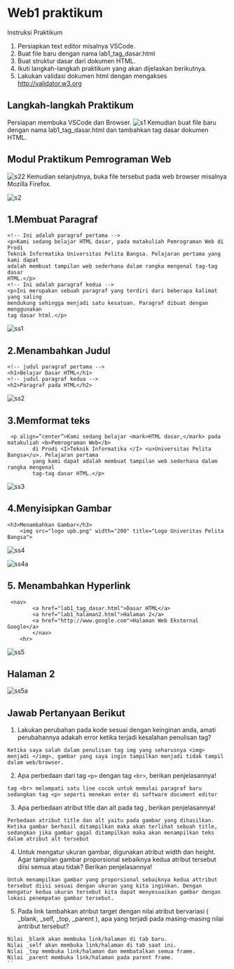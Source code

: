# Web1 praktikum
Instruksi Praktikum
1. Persiapkan text editor misalnya VSCode.
2. Buat file baru dengan nama lab1_tag_dasar.html
3. Buat struktur dasar dari dokumen HTML.
4. Ikuti langkah-langkah praktikum yang akan dijelaskan berikutnya.
5. Lakukan validasi dokumen html dengan mengakses http://validator.w3.org

## Langkah-langkah Praktikum
Persiapan membuka VSCode dan Browser.
![s1](https://github.com/Agussetiaa/Praktikumweb1/assets/115542822/0750032c-40c7-44ca-89a4-70b3ed11802f)
Kemudian buat file baru dengan nama lab1_tag_dasar.html dan tambahkan tag dasar dokumen
HTML.

## Modul Praktikum Pemrograman Web
![s22](https://github.com/Agussetiaa/Praktikumweb1/assets/115542822/6edb53b8-715e-477a-84f9-3c8373fe7f83)
Kemudian selanjutnya, buka file tersebut pada web browser misalnya Mozilla Firefox.


![s2](https://github.com/Agussetiaa/Praktikumweb1/assets/115542822/e53dae58-2099-4793-81ed-dc3e03649a83)




## 1.Membuat Paragraf
```
<!-- Ini adalah paragraf pertama -->
<p>Kami sedang belajar HTML dasar, pada matakuliah Pemrograman Web di Prodi
Teknik Informatika Universitas Pelita Bangsa. Pelajaran pertama yang kami dapat
adalah membuat tampilan web sederhana dalam rangka mengenal tag-tag dasar
HTML.</p>
<!-- Ini adalah paragraf kedua -->
<p>Ini merupakan sebuah paragraf yang terdiri dari beberapa kalimat yang saling
mendukung sehingga menjadi satu kesatuan. Paragraf dibuat dengan menggunakan
tag dasar html.</p>
```

![ss1](https://github.com/Agussetiaa/Latihanweb1/assets/115542822/2f8bd369-d0c2-4732-84a4-b6ec0f777b5f)

## 2.Menambahkan Judul
```
<!-- judul paragraf pertama -->
<h1>Belajar Dasar HTML</h1>
<!-- judul paragraf kedua -->
<h2>Paragraf pada HTML</h2>
```

![ss2](https://github.com/Agussetiaa/Latihanweb1/assets/115542822/4a3266e5-f029-40c3-b6ac-9b5739ac88f6)

## 3.Memformat teks
```
 <p align=”center”>Kami sedang belajar <mark>HTML dasar,</mark> pada matakuliah <b>Pemrograman Web</b>
        di Prodi <I>Teknik Informatika </I> <u>Universitas Pelita Bangsa</u>. Pelajaran pertama
        yang kami dapat adalah membuat tampilan web sederhana dalam rangka mengenal
        tag-tag dasar HTML.</p>
```

![ss3](https://github.com/Agussetiaa/Latihanweb1/assets/115542822/0daca610-1810-4c24-b24b-bb95a04fd511)

## 4.Menyisipkan Gambar
```
<h3>Menambahkan Gambar</h3>
    <img src="logo upb.png" width="200" title="Logo Univeritas Pelita Bangsa">
```

![ss4](https://github.com/Agussetiaa/Latihanweb1/assets/115542822/9018e4c5-9f9c-4354-b1a3-9284b0ca940f)


![ss4a](https://github.com/Agussetiaa/Latihanweb1/assets/115542822/56de970b-841b-42f5-a88f-e78b09506fe3)

## 5. Menambahkan Hyperlink
```
 <nav>
        <a href="lab1_tag_dasar.html">Dasar HTML</a>
        <a href="lab1_halaman2.html">Halaman 2</a>
        <a href="http://www.google.com">Halaman Web Eksternal Google</a>
        </nav>
    <hr>
```

![ss5](https://github.com/Agussetiaa/Latihanweb1/assets/115542822/7827826b-2851-44e2-8f46-c322888b7961)

## Halaman 2

![ss5a](https://github.com/Agussetiaa/Latihanweb1/assets/115542822/c012fd87-63be-4a7f-85ec-9c7ebd807f80)


## Jawab Pertanyaan Berikut
1. Lakukan perubahan pada kode sesuai dengan keinginan anda, amati perubahannya adakah error ketika terjadi kesalahan penulisan tag?
```
Ketika saya salah dalam penulisan tag img yang seharusnya <img> menjadi </img>, gambar yang saya ingin tampilkan menjadi tidak tampil dalam web/browser.
```

2. Apa perbedaan dari tag `<p>` dengan tag `<br>`, berikan penjelasannya!
```
tag <br> melompati satu line cocok untuk memulai paragraf baru sedangkan tag <p> seperti menekan enter di software document editor 
```

3. Apa perbedaan atribut title dan alt pada tag <img>, berikan penjelasannya!
```
Perbedaan atribut title dan alt yaitu pada gambar yang dihasilkan. Ketika gambar berhasil ditampilkan maka akan terlihat sebuah title, sedangkan jika gambar gagal ditampilkan maka akan menampilkan teks dalam atribut alt tersebut
```

4. Untuk mengatur ukuran gambar, digunakan atribut width dan height. Agar tampilan gambar proporsional sebaiknya kedua atribut tersebut diisi semua atau tidak? Berikan penjelasannya!
```
Untuk menampilkan gambar yang proporsional sebaiknya kedua attribut tersebut diisi sesuai dengan ukuran yang kita inginkan. Dengan mengatur kedua ukuran tersebut kita dapat menyesuaikan gambar dengan lokasi penempatan gambar tersebut.
```

5. Pada link tambahkan atribut target dengan nilai atribut bervariasi ( _blank, _self, _top, _parent ), apa yang terjadi pada masing-masing nilai antribut tersebut?
```
Nilai _blank akan membuka link/halaman di tab baru.
Nilai _self akan membuka link/halaman di tab saat ini.
Nilai _top membuka link/halaman dan membatalkan semua frame.
Nilai _parent membuka link/halaman pada parent frame.
``

